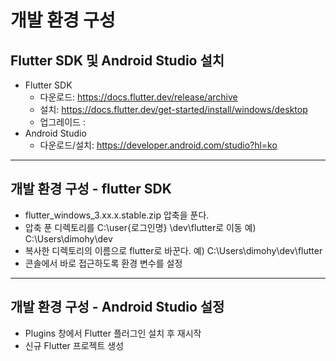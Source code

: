 # 개발 환경 구성

## Flutter SDK 및 Android Studio 설치
  - Flutter SDK
    - 다운로드: https://docs.flutter.dev/release/archive
    - 설치: https://docs.flutter.dev/get-started/install/windows/desktop
    - 업그레이드 : 
  - Android Studio
    - 다운로드/설치: https://developer.android.com/studio?hl=ko
***
## 개발 환경 구성 - flutter SDK
  - flutter_windows_3.xx.x.stable.zip 압축을 푼다.
  - 압축 푼 디렉토리를 C:\user\{로그인명} \dev\flutter로 이동
    예) C:\Users\dimohy\dev
  - 복사한 디렉토리의 이름으로 flutter로 바꾼다.
    예) C:\Users\dimohy\dev\flutter
  - 콘솔에서 바로 접근하도록 환경 변수를 설정
***
## 개발 환경 구성 - Android Studio 설정
  - Plugins 창에서 Flutter 플러그인 설치 후 재시작
  - 신규 Flutter 프로젝트 생성
